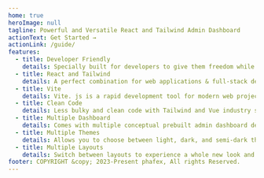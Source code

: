 ```yaml
---
home: true
heroImage: null
tagline: Powerful and Versatile React and Tailwind Admin Dashboard
actionText: Get Started →
actionLink: /guide/
features:
  - title: Developer Friendly
    details: Specially built for developers to give them freedom while coding.
  - title: React and Tailwind
    details: A perfect combination for web applications & full-stack development.
  - title: Vite
    details: Vite. js is a rapid development tool for modern web projects.
  - title: Clean Code
    details: Less bulky and clean code with Tailwind and Vue industry standards.
  - title: Multiple Dashboard
    details: Comes with multiple conceptual prebuilt admin dashboard demos.
  - title: Multiple Themes
    details: Allows you to choose between light, dark, and semi-dark themes.
  - title: Multiple Layouts
    details: Switch between layouts to experience a whole new look and feel.
footer: COPYRIGHT &copy; 2023-Present phafex, All rights Reserved.
---
```

